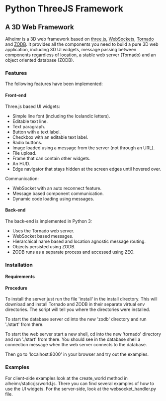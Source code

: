 Python ThreeJS Framework
===========

## A 3D Web Framework

Alheimr is a 3D web framework based on [three.js](https://github.com/mrdoob/three.js), [WebSockets](http://dev.w3.org/html5/websockets/), [Tornado](http://www.tornadoweb.org/) and [ZODB](http://www.zodb.org/). It provides all the components you need to build a pure 3D web application, including 3D UI widgets, message passing between components regardless of location, a stable web server (Tornado) and an object oriented database (ZODB).

### Features

The following features have been implemented:

#### Front-end

Three.js based UI widgets:

* Simple line font (including the Icelandic letters).
* Editable text line.
* Text paragraph.
* Button with a text label.
* Checkbox with an editable text label.
* Radio buttons.
* Image loaded using a message from the server (not through an URL).
* File upload.
* Frame that can contain other widgets.
* An HUD.
* Edge navigator that stays hidden at the screen edges until hovered over.

Communication:

* WebSocket with an auto reconnect feature.
* Message based component communication.
* Dynamic code loading using messages.

#### Back-end

The back-end is implemented in Python 3:

* Uses the Tornado web server.
* WebSocket based messages.
* Hierarchical name based and location agnostic message routing.
* Objects persisted using ZODB.
* ZODB runs as a separate process and accessed using ZEO.

### Installation

#### Requirements

#### Procedure

To install the server just run the file 'install' in the install directory. This will download and install Tornado and ZODB in their separate virtual env directories. The script will tell you where the directories were installed.

To start the database server cd into the new 'zodb' directory and run './start' from there.

To start the web server start a new shell, cd into the new 'tornado' directory and run './start' from there. You should see in the database shell a connection message when the web server connects to the database.

Then go to 'localhost:8000' in your browser and try out the examples.

### Examples

For client-side examples look at the create_world method in alheimr/static/js/world.js. There you can find several examples of how to use the UI widgets.
For the server-side, look at the websocket_handler.py file.

